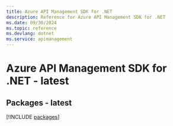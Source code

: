 ```yaml
---
title: Azure API Management SDK for .NET
description: Reference for Azure API Management SDK for .NET
ms.date: 09/30/2024
ms.topic: reference
ms.devlang: dotnet
ms.service: apimanagement
---
```

# Azure API Management SDK for .NET - latest
## Packages - latest
[!INCLUDE [packages](api-management-index.md)]
